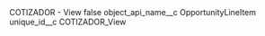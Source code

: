 <?xml version="1.0" encoding="UTF-8"?>
<CustomMetadata xmlns="http://soap.sforce.com/2006/04/metadata" xmlns:xsi="http://www.w3.org/2001/XMLSchema-instance" xmlns:xsd="http://www.w3.org/2001/XMLSchema">
    <label>COTIZADOR - View</label>
    <protected>false</protected>
    <values>
        <field>object_api_name__c</field>
        <value xsi:type="xsd:string">OpportunityLineItem</value>
    </values>
    <values>
        <field>unique_id__c</field>
        <value xsi:type="xsd:string">COTIZADOR_View</value>
    </values>
</CustomMetadata>
